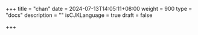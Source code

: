 +++
title = "chan"
date = 2024-07-13T14:05:11+08:00
weight = 900
type = "docs"
description = ""
isCJKLanguage = true
draft = false

+++

